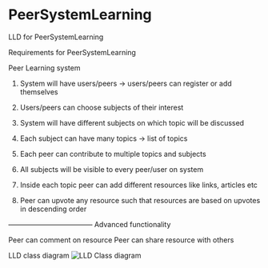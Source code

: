 # PeerSystemLearning
LLD for PeerSystemLearning

Requirements for PeerSystemLearning

Peer Learning system

1. System will have users/peers -> users/peers can register or add themselves 

2. Users/peers can choose subjects of their interest

3. System will have different subjects on which topic will be discussed

4. Each subject can have many topics -> list of topics

5. Each peer can contribute to multiple topics and subjects 

6. All subjects will be visible to every peer/user on system

7. Inside each topic peer can add different resources like links, articles etc

8. Peer can upvote any resource such that resources are based on upvotes in descending order

————————————
Advanced functionality 

Peer can comment on resource 
Peer can share resource with others


LLD class diagram 
![LLD Class diagram ](https://github.com/Namansaraswat7/PeerSystemLearning/assets/34354967/78c752e7-8f9c-41d3-a3b1-3977ecaa231b)

